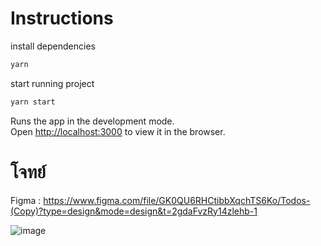 # Instructions

install dependencies
  ```sh
  yarn
  ```

start running project 
```sh
yarn start
```

Runs the app in the development mode.\
Open [http://localhost:3000](http://localhost:3000) to view it in the browser.



# โจทย์ 


Figma : https://www.figma.com/file/GK0QU6RHCtibbXqchTS6Ko/Todos-(Copy)?type=design&mode=design&t=2gdaFvzRy14zlehb-1

![image](https://github.com/MaxGies/datawow/assets/32586244/b460b3af-72d4-4f39-9b9b-372fb35688d2)
